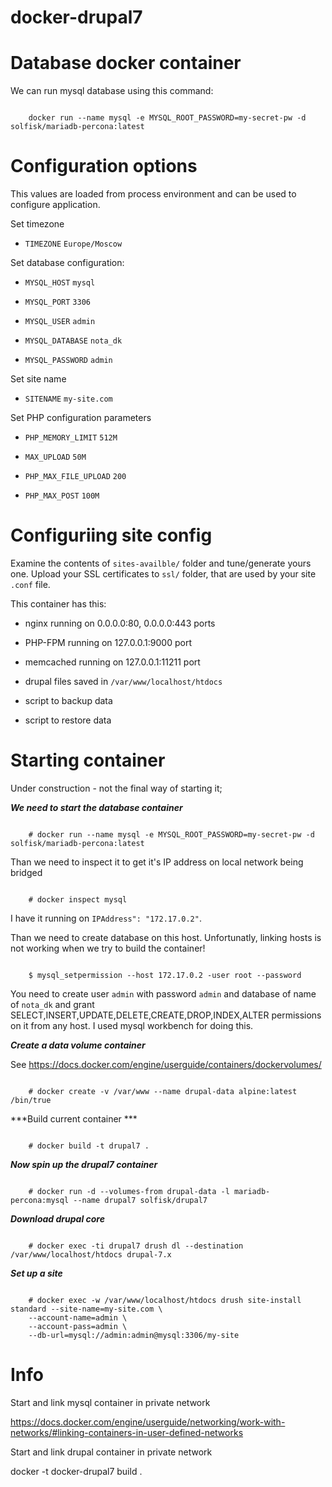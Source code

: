 # docker-drupal7


Database docker container
=====================================


We can run mysql database using this command:

```shell

    docker run --name mysql -e MYSQL_ROOT_PASSWORD=my-secret-pw -d solfisk/mariadb-percona:latest

```


Configuration options
=====================================
This values are loaded from process environment and can be used to configure application.

Set timezone

- `TIMEZONE` `Europe/Moscow`

Set database configuration:

- `MYSQL_HOST` `mysql`

- `MYSQL_PORT` `3306`

- `MYSQL_USER` `admin`

- `MYSQL_DATABASE` `nota_dk`

- `MYSQL_PASSWORD` `admin`

Set site name

- `SITENAME` `my-site.com`

Set PHP configuration parameters

- `PHP_MEMORY_LIMIT` `512M`

- `MAX_UPLOAD` `50M`

- `PHP_MAX_FILE_UPLOAD` `200`

- `PHP_MAX_POST` `100M`



Configuriing site config
===================================

Examine the contents of `sites-availble/` folder and tune/generate yours one.
Upload your SSL certificates to `ssl/` folder, that are used by your site `.conf` file.



This container has this:

- nginx running on 0.0.0.0:80, 0.0.0.0:443 ports

- PHP-FPM running on 127.0.0.1:9000 port

- memcached running on 127.0.0.1:11211 port

- drupal files saved in `/var/www/localhost/htdocs`

- script to backup data

- script to restore data



Starting container
====================================

Under construction - not the final way of starting it;

***We need to start the database container***

```

    # docker run --name mysql -e MYSQL_ROOT_PASSWORD=my-secret-pw -d solfisk/mariadb-percona:latest

```

Than we need to inspect it to get it's IP address on local network being bridged

```

    # docker inspect mysql

```

I have it running on `IPAddress": "172.17.0.2"`.

Than we need to create database on this host. Unfortunatly, linking hosts is not working when we try to build the container!

```

    $ mysql_setpermission --host 172.17.0.2 -user root --password

```

You need to create user `admin` with password `admin` and database of name of `nota_dk` and grant 
SELECT,INSERT,UPDATE,DELETE,CREATE,DROP,INDEX,ALTER permissions on it from any host.
I used mysql workbench for doing this.


***Create a data volume container***

See https://docs.docker.com/engine/userguide/containers/dockervolumes/


```
	
	# docker create -v /var/www --name drupal-data alpine:latest /bin/true

```

***Build current container ***

```

	# docker build -t drupal7 .

```

***Now spin up the drupal7 container***

```

	# docker run -d --volumes-from drupal-data -l mariadb-percona:mysql --name drupal7 solfisk/drupal7

```

***Download drupal core***

```

	# docker exec -ti drupal7 drush dl --destination /var/www/localhost/htdocs drupal-7.x

```

***Set up a site***

````

 	# docker exec -w /var/www/localhost/htdocs drush site-install standard --site-name=my-site.com \
    --account-name=admin \
    --account-pass=admin \
    --db-url=mysql://admin:admin@mysql:3306/my-site

````


Info
====================================

Start and link mysql container in private network

https://docs.docker.com/engine/userguide/networking/work-with-networks/#linking-containers-in-user-defined-networks

Start and link drupal container in private network



docker -t docker-drupal7 build .



